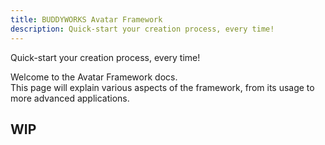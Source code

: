 ```yaml
---
title: BUDDYWORKS Avatar Framework
description: Quick-start your creation process, every time!
---
```


Quick-start your creation process, every time!

Welcome to the Avatar Framework docs.  
This page will explain various aspects of the framework, from its usage to more advanced applications.  

## WIP
